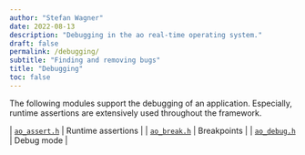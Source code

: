 ```yaml
---
author: "Stefan Wagner"
date: 2022-08-13
description: "Debugging in the ao real-time operating system."
draft: false
permalink: /debugging/
subtitle: "Finding and removing bugs"
title: "Debugging"
toc: false
---
```


The following modules support the debugging of an application. Especially, runtime assertions are extensively used throughout the framework.

| [`ao_assert.h`](modules/assert.md) | Runtime assertions |
| [`ao_break.h`](modules/break.md) | Breakpoints |
| [`ao_debug.h`](modules/debug.md) | Debug mode |
